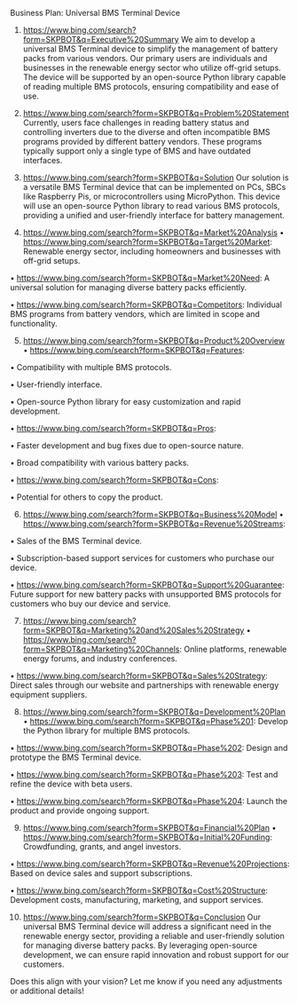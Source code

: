 Business Plan: Universal BMS Terminal Device
1. https://www.bing.com/search?form=SKPBOT&q=Executive%20Summary
We aim to develop a universal BMS Terminal device to simplify the management of battery packs from various vendors. Our primary users are individuals and businesses in the renewable energy sector who utilize off-grid setups. The device will be supported by an open-source Python library capable of reading multiple BMS protocols, ensuring compatibility and ease of use.

2. https://www.bing.com/search?form=SKPBOT&q=Problem%20Statement
Currently, users face challenges in reading battery status and controlling inverters due to the diverse and often incompatible BMS programs provided by different battery vendors. These programs typically support only a single type of BMS and have outdated interfaces.

3. https://www.bing.com/search?form=SKPBOT&q=Solution
Our solution is a versatile BMS Terminal device that can be implemented on PCs, SBCs like Raspberry Pis, or microcontrollers using MicroPython. This device will use an open-source Python library to read various BMS protocols, providing a unified and user-friendly interface for battery management.

4. https://www.bing.com/search?form=SKPBOT&q=Market%20Analysis
•  https://www.bing.com/search?form=SKPBOT&q=Target%20Market: Renewable energy sector, including homeowners and businesses with off-grid setups.

•  https://www.bing.com/search?form=SKPBOT&q=Market%20Need: A universal solution for managing diverse battery packs efficiently.

•  https://www.bing.com/search?form=SKPBOT&q=Competitors: Individual BMS programs from battery vendors, which are limited in scope and functionality.

5. https://www.bing.com/search?form=SKPBOT&q=Product%20Overview
•  https://www.bing.com/search?form=SKPBOT&q=Features:

•  Compatibility with multiple BMS protocols.

•  User-friendly interface.

•  Open-source Python library for easy customization and rapid development.

•  https://www.bing.com/search?form=SKPBOT&q=Pros:

•  Faster development and bug fixes due to open-source nature.

•  Broad compatibility with various battery packs.

•  https://www.bing.com/search?form=SKPBOT&q=Cons:

•  Potential for others to copy the product.

6. https://www.bing.com/search?form=SKPBOT&q=Business%20Model
•  https://www.bing.com/search?form=SKPBOT&q=Revenue%20Streams:

•  Sales of the BMS Terminal device.

•  Subscription-based support services for customers who purchase our device.

•  https://www.bing.com/search?form=SKPBOT&q=Support%20Guarantee: Future support for new battery packs with unsupported BMS protocols for customers who buy our device and service.

7. https://www.bing.com/search?form=SKPBOT&q=Marketing%20and%20Sales%20Strategy
•  https://www.bing.com/search?form=SKPBOT&q=Marketing%20Channels: Online platforms, renewable energy forums, and industry conferences.

•  https://www.bing.com/search?form=SKPBOT&q=Sales%20Strategy: Direct sales through our website and partnerships with renewable energy equipment suppliers.

8. https://www.bing.com/search?form=SKPBOT&q=Development%20Plan
•  https://www.bing.com/search?form=SKPBOT&q=Phase%201: Develop the Python library for multiple BMS protocols.

•  https://www.bing.com/search?form=SKPBOT&q=Phase%202: Design and prototype the BMS Terminal device.

•  https://www.bing.com/search?form=SKPBOT&q=Phase%203: Test and refine the device with beta users.

•  https://www.bing.com/search?form=SKPBOT&q=Phase%204: Launch the product and provide ongoing support.

9. https://www.bing.com/search?form=SKPBOT&q=Financial%20Plan
•  https://www.bing.com/search?form=SKPBOT&q=Initial%20Funding: Crowdfunding, grants, and angel investors.

•  https://www.bing.com/search?form=SKPBOT&q=Revenue%20Projections: Based on device sales and support subscriptions.

•  https://www.bing.com/search?form=SKPBOT&q=Cost%20Structure: Development costs, manufacturing, marketing, and support services.

10. https://www.bing.com/search?form=SKPBOT&q=Conclusion
Our universal BMS Terminal device will address a significant need in the renewable energy sector, providing a reliable and user-friendly solution for managing diverse battery packs. By leveraging open-source development, we can ensure rapid innovation and robust support for our customers.


Does this align with your vision? Let me know if you need any adjustments or additional details!